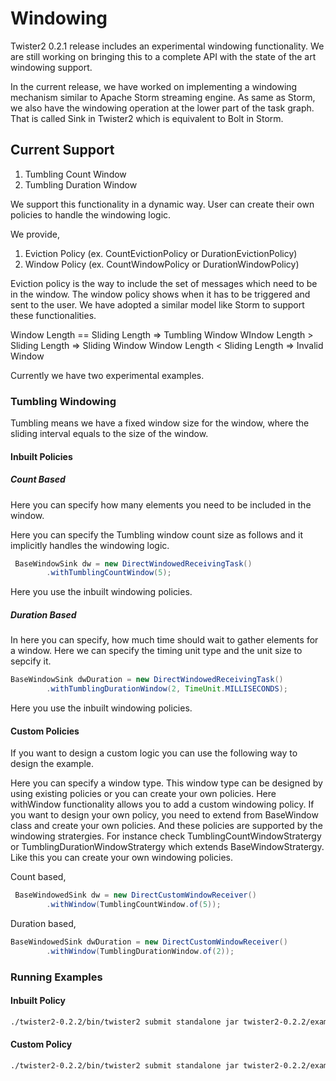 # Windowing

Twister2 0.2.1 release includes an experimental windowing functionality. We are still working on 
bringing this to a complete API with the state of the art windowing support. 

In the current release, we have worked on implementing a windowing mechanism similar to Apache
Storm streaming engine. As same as Storm, we also have the windowing operation at the lower part of
the task graph. That is called Sink in Twister2 which is equivalent to Bolt in Storm. 

## Current Support

1. Tumbling Count Window
2. Tumbling Duration Window

We support this functionality in a dynamic way. User can create their own policies to handle the 
windowing logic. 

We provide, 

1. Eviction Policy (ex. CountEvictionPolicy or DurationEvictionPolicy)
2. Window Policy (ex. CountWindowPolicy or DurationWindowPolicy)

Eviction policy is the way to include the set of messages which need to be in the window. 
The window policy shows when it has to be triggered and sent to the user. We have adopted a similar
model like Storm to support these functionalities. 

Window Length == Sliding Length => Tumbling Window
WIndow Length > Sliding Length => Sliding Window
Window Length < Sliding Length => Invalid Window

Currently we have two experimental examples. 

### Tumbling Windowing

Tumbling means we have a fixed window size for the window, where the sliding interval equals to the 
size of the window. 

#### Inbuilt Policies

##### Count Based

Here you can specify how many elements you need to be included in the window. 

Here you can specify the Tumbling window count size as follows and it implicitly handles the 
windowing logic. 

```java
 BaseWindowSink dw = new DirectWindowedReceivingTask()
        .withTumblingCountWindow(5);   

```

Here you use the inbuilt windowing policies. 



##### Duration Based

In here you can specify, how much time should wait to gather elements for a window. 
Here we can specify the timing unit type and the unit size to sepcify it. 

```java
BaseWindowSink dwDuration = new DirectWindowedReceivingTask()
        .withTumblingDurationWindow(2, TimeUnit.MILLISECONDS);
```

Here you use the inbuilt windowing policies. 

#### Custom Policies

If you want to design a custom logic you can use the following way to design the example. 

Here you can specify a window type. This window type can be designed by using existing policies or
you can create your own policies. Here withWindow functionality allows you to add a custom
windowing policy. If you want to design your own policy, you need to extend from BaseWindow
class and create your own policies. And these policies are supported by the windowing stratergies. 
For instance check TumblingCountWindowStratergy or TumblingDurationWindowStratergy  which extends 
BaseWindowStratergy. Like this you can
create your own windowing policies. 

Count based, 

```java
 BaseWindowedSink dw = new DirectCustomWindowReceiver()
        .withWindow(TumblingCountWindow.of(5));    
```


Duration based,

```java
BaseWindowedSink dwDuration = new DirectCustomWindowReceiver()
        .withWindow(TumblingDurationWindow.of(2));
```

### Running Examples


#### Inbuilt Policy

```bash
./twister2-0.2.2/bin/twister2 submit standalone jar twister2-0.2.2/examples/libexamples-java.jar edu.iu.dsc.tws.examples.task.ExampleTaskMain -itr 500 -workers 4 -size 8 -op "direct" -stages 4,4 -verify -stream -window
```

#### Custom Policy

```bash
./twister2-0.2.2/bin/twister2 submit standalone jar twister2-0.2.2/examples/libexamples-java.jar edu.iu.dsc.tws.examples.task.ExampleTaskMain -itr 500 -workers 4 -size 8 -op "cdirect" -stages 4,4 -verify -stream -window
```